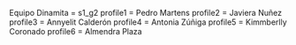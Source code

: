 Equipo Dinamita = s1_g2
profile1 = Pedro Martens
profile2 = Javiera Nuñez
profile3 = Annyelit Calderón
profile4 = Antonia Zúñiga
profile5 = Kimmberlly Coronado
profile6 = Almendra Plaza


